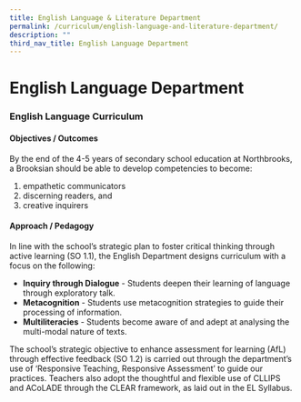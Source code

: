 ```yaml
---
title: English Language & Literature Department
permalink: /curriculum/english-language-and-literature-department/
description: ""
third_nav_title: English Language Department
---
```



English Language Department
===========================

### English Language Curriculum

  

#### Objectives / Outcomes

  
By the end of the 4-5 years of secondary school education at Northbrooks, a Brooksian should be able to develop competencies to become:

1.  empathetic communicators
2.  discerning readers, and
3.  creative inquirers

  

#### Approach / Pedagogy



In line with the school’s strategic plan to foster critical thinking through active learning (SO 1.1), the English Department designs curriculum with a focus on the following:  

*   **Inquiry through Dialogue** \- Students deepen their learning of language through exploratory talk.
*   **Metacognition** \- Students use metacognition strategies to guide their processing of information.
*   **Multiliteracies** \- Students become aware of and adept at analysing the multi-modal nature of texts.

The school’s strategic objective to enhance assessment for learning (AfL) through effective feedback (SO 1.2) is carried out through the department’s use of ‘Responsive Teaching, Responsive Assessment’ to guide our practices. Teachers also adopt the thoughtful and flexible use of CLLIPS and ACoLADE through the CLEAR framework, as laid out in the EL Syllabus.